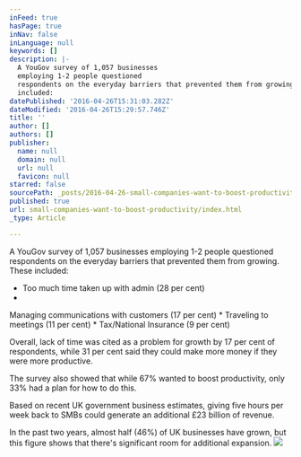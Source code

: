 ```yaml
---
inFeed: true
hasPage: true
inNav: false
inLanguage: null
keywords: []
description: |-
  A YouGov survey of 1,057 businesses
  employing 1-2 people questioned
  respondents on the everyday barriers that prevented them from growing. These
  included:
datePublished: '2016-04-26T15:31:03.282Z'
dateModified: '2016-04-26T15:29:57.746Z'
title: ''
author: []
authors: []
publisher:
  name: null
  domain: null
  url: null
  favicon: null
starred: false
sourcePath: _posts/2016-04-26-small-companies-want-to-boost-productivity.md
published: true
url: small-companies-want-to-boost-productivity/index.html
_type: Article

---
```

A YouGov survey of 1,057 businesses
employing 1-2 people questioned
respondents on the everyday barriers that prevented them from growing. These
included:

* Too much time taken up with admin (28 per
cent)
* 
Managing communications with customers (17
per cent)
* 
Traveling to meetings (11 per cent)
* 
Tax/National Insurance (9 per cent)

Overall, lack of time
was cited as a problem for growth by 17 per cent of respondents, while 31 per cent
said they could make more money if they were more productive.

The survey also showed that while 67% wanted to boost productivity, only 33% had a plan for how to do this.

Based on recent UK government business estimates, giving five hours per week back to SMBs could generate an additional £23 billion of revenue. 

In the past two years, almost half (46%) of UK businesses have grown, but this figure shows that there's significant room for additional expansion.
![](https://the-grid-user-content.s3-us-west-2.amazonaws.com/e7b097ee-ea93-4a59-8590-548ba3cd3f73.jpg)